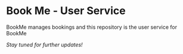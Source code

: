 # Book Me - User Service 
BookMe manages bookings and this repository is the user service for BookMe

_Stay tuned for further updates!_
